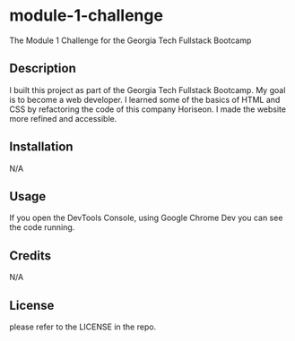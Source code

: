 # module-1-challenge
The Module 1 Challenge for the Georgia Tech Fullstack Bootcamp

## Description
I built this project as part of the Georgia Tech Fullstack Bootcamp. My goal is to become a web developer. I learned some of the basics of HTML and CSS by refactoring the code of this company Horiseon. I made the website more refined and accessible. 
## Installation

N/A

## Usage
If you open the DevTools Console, using Google Chrome Dev you can see the code running. 

## Credits

N/A

## License


please refer to the LICENSE in the repo.
